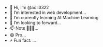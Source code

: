 - 👋 Hi, I’m @adil3322
- 👀 I’m interested in web development...
- 🌱 I’m currently learning AI Machine Learning 
- 💞️ I’m looking to forward...
- 📫 Note 🎵🎵🎵...
- 😄 Pro...
- ⚡ Fun fact: ...

<!---
adil3322/adil3322 is a ✨ special ✨ repository because its `README.md` (Adil alam) appears on your GitHub profile.
You can click the Preview link to take a look at your changes.
--->
